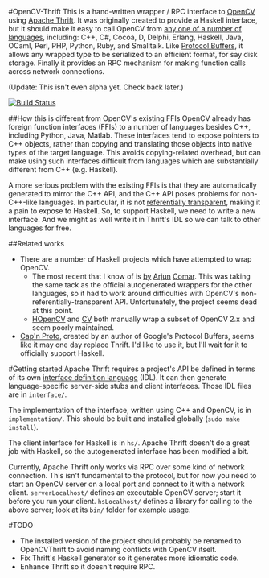 #OpenCV-Thrift
This is a hand-written wrapper / RPC interface to [OpenCV](https://github.com/Itseez/opencv) using [Apache Thrift](https://github.com/apache/thrift).
It was originally created to provide a Haskell interface, but it should make it easy to call OpenCV from [any one of a number of languages](http://thrift.apache.org/docs/features/), including: C++, C#, Cocoa, D, Delphi, Erlang, Haskell, Java, OCaml, Perl, PHP, Python, Ruby, and Smalltalk.
Like [Protocol Buffers](https://developers.google.com/protocol-buffers/), it allows any wrapped type to be serialized to an efficient format, for say disk storage.
Finally it provides an RPC mechanism for making function calls across network connections.

(Update: This isn't even alpha yet. Check back later.)

[![Build Status](https://travis-ci.org/emchristiansen/opencv-thrift.png)](https://travis-ci.org/emchristiansen/opencv-thrift)

##How this is different from OpenCV's existing FFIs
OpenCV already has foreign function interfaces (FFIs) to a number of languages besides C++, including Python, Java, Matlab.
These interfaces tend to expose pointers to C++ objects, rather than copying and translating those objects into native types of the target language.
This avoids copying-related overhead, but can make using such interfaces difficult from languages which are substantially different from C++ (e.g. Haskell).

A more serious problem with the existing FFIs is that they are automatically generated to mirror the C++ API, and the C++ API poses problems for non-C++-like languages.
In particular, it is not [referentially transparent](http://en.wikipedia.org/wiki/Referential_transparency_\(computer_science\)), making it a pain to expose to Haskell.
So, to support Haskell, we need to write a new interface.
And we might as well write it in Thrift's IDL so we can talk to other languages for free.

##Related works

  * There are a number of Haskell projects which have attempted to wrap OpenCV.
    * The most recent that I know of is [by](https://github.com/arjuncomar/revelation) [Arjun](https://github.com/arjuncomar/opencv-raw) [Comar](https://github.com/arjuncomar/opencv).
This was taking the same tack as the official autogenerated wrappers for the other languages, so it had to work around difficulties with OpenCV's non-referentially-transparent API.
Unfortunately, the project seems dead at this point.
    * [HOpenCV](http://hackage.haskell.org/package/HOpenCV) and [CV](http://hackage.haskell.org/package/CV) both manually wrap a subset of OpenCV 2.x and seem poorly maintained.
  * [Cap'n Proto](http://kentonv.github.io/capnproto/capnp-tool.html), created by an author of Google's Protocol Buffers, seems like it may one day replace Thrift.
I'd like to use it, but I'll wait for it to officially support Haskell.

#Getting started
Apache Thrift requires a project's API be defined in terms of its own [interface definition language](http://thrift.apache.org/docs/idl/) (IDL).
It can then generate language-specific server-side stubs and client interfaces.
Those IDL files are in `interface/`.

The implementation of the interface, written using C++ and OpenCV, is in `implementation/`.
This should be built and installed globally (`sudo make install`).

The client interface for Haskell is in `hs/`.
Apache Thrift doesn't do a great job with Haskell, so the autogenerated interface has been modified a bit.

Currently, Apache Thrift only works via RPC over some kind of network connection.
This isn't fundamental to the protocol, but for now you need to start an OpenCV server on a local port and connect to it with a network client.
`serverLocalhost/` defines an executable OpenCV server; start it before you run your client.
`hsLocalhost/` defines a library for calling to the above server; look at its `bin/` folder for example usage.

#TODO

  * The installed version of the project should probably be renamed to OpenCVThrift to avoid naming conflicts with OpenCV itself.
  * Fix Thrift's Haskell generator so it generates more idiomatic code.
  * Enhance Thrift so it doesn't require RPC.
